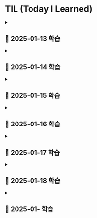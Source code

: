 # TIL (Today I Learned)

<details>
<summary><h2>📖 2025-01-13 학습</h2></summary>

- AI를 활용한 서술형 도안 -> 기호 도안 변환 프롬프트 작성
- docker 공부 & JPA 공부
</details>

<details>
<summary><h2>📖 2025-01-14 학습</h2></summary>

### 도커의 볼륨(Volume)
- 도커 컨테이너에서 데이터를 영속적으로 저장하기 위한 방법
- 컨테이너 자체의 저장 공간을 사용하지 않고 호스트 자체의 저장 공간을 공유해서 사용하는 형태
```bash
$ docker run -v [호스트의 디렉토리 절대경로]:[컨테이너의 디렉토리 절대경로] [이미지명]:[태그명]
```
- [**호스트의 디렉토리 절대 경로**]에 디렉토리가 이미 존재할 경우 호스트의 디렉터리가 컨테이너의 디렉터리를 덮어씌움
- [**호스트의 디렉토리 절대 경로**]에 디렉토리가 존재하지 않을 경우 호스트의 디렉터리 절대 경로에 디렉터리를 새로 만들고 컨테이너의 디렉터리에 있는 파일들을 호스트의 디렉터리로 복사함함
</details>

<details>
<summary><h2>📖 2025-01-15 학습</h2></summary>

# 프로세스와 스레드

## 프로세스 (Process)

프로세스는 컴퓨터에서 실행 중인 하나의 프로그램을 의미
프로그램이 실행되면 운영체제는 디스크에 저장된 데이터를 메모리로 로드하여 실제 메모리 공간에 할당하고 CPU가 접근할 수 있는 상태가 됩니다

### 프로세스의 메모리 구조
프로세스의 메모리는 크게 4가지 구조를 가짐
- **코드(Code) 영역**  
  실행할 프로그램의 코드가 기계어로 컴파일되어 저장되는 영역으로 텍스트(text) 영역이라고도 함
  CPU는 코드 영역에 저장된 명령어를 하나씩 가져가서 처리하며 중간에 코드가 변경되지 않도록 Read-Only 형태로 저장됨

- **데이터(Data) 영역**  
  전역 변수, 정적(static) 변수, 배열, 구조체 등이 저장되는 영역
  데이터 영역은 세부적으로 BSS(Block Started by Symbol) 영역과 데이터 영역으로 나눌 수 있다
  - BSS 영역: 초기화하지 않은 변수를 저장  
  - 데이터 영역: 초기화된 변수를 저장  
  실행 도중 변수 값이 변경될 수 있으므로 Read-Write로 저장됨

- **스택(Stack) 영역**  
  지역 변수, 함수의 매개변수, 반환되는 주소 값 등이 저장되는 영
  함수의 호출과 함께 할당되며 함수의 호출이 완료되면 소멸함

- **힙(Heap) 영역**  
  사용자에 의해 동적 메모리 할당이 일어나는 영역
  생성자, 인스턴스와 같은 동적으로 할당되는 데이터들을 저장하는 공간

---

## 스레드 (Thread)

스레드는 프로세스 내에서 실행되는 작은 실행 단위이며 같은 프로세스 내에서 메모리 공간을 공유하며 실행됨

### 프로세스와 스레드의 차이

- **메모리 공유**  
  프로세스는 독립된 메모리 공간을 가지고 스레드는 같은 프로세스 내에서 메모리 공간을 공유함

- **자원 할당**  
  프로세스는 운영체제로부터 자원을 할당받고 스레드는 프로세스가 할당받은 자원을 공유하여 사용

---

### 멀티 프로세스와 멀티 스레드

- **멀티 프로세스**  
  하나의 애플리케이션을 여러 개의 프로세스로 구성하여 각 프로세스가 하나의 작업을 처리하도록 하는 방식 
  - 메모리 사용량이 많음  
  - 구현이 간단하고 안정성이 높음  

- **멀티 스레드**  
  한 프로세스 안에서 여러 개의 스레드를 동시에 실행하여 작업을 처리하는 방식
  - 자원 공유가 용이  
  - 응답성이 좋음  
  - 구현 및 디버깅이 어려울 수 있음  
  - 안정성에 문제가 발생할 가능성 있음

# MultipartFile 방식 vs Presigned URL 방식

## 1. MultipartFile 방식
- **설명**: 
  파일을 클라이언트에서 서버로 업로드한 뒤, 서버에서 S3로 업로드하는 방식

## 2. Presigned URL 방식
- **설명**: 
  클라이언트가 S3에 파일을 직접 업로드하는 방식

---

## 비교표

| 항목                  | MultipartFile 방식                                                                 | Presigned URL 방식                                                                          |
|-----------------------|-----------------------------------------------------------------------------------|--------------------------------------------------------------------------------------------|
| **동작 방식**         | 파일을 서버에 업로드 → 서버에서 S3로 저장                                          | 클라이언트가 Presigned URL을 통해 S3에 직접 업로드                                          |
| **서버 부하**         | 서버가 파일을 처리해야 하므로 서버 부하 증가                                        | 클라이언트가 직접 S3에 업로드하므로 서버 부하 감소                                          |
| **네트워크 비용**      | 서버가 클라이언트와 S3 간 네트워크 비용 모두 부담                                   | 클라이언트가 S3와 직접 통신하므로 서버의 네트워크 비용 감소                                 |
| **보안**              | 서버에서 파일 검증 후 S3에 저장 => 보안이 비교적 우수                                 | URL이 노출되면 파일 접근 가능성 있음 (해결방법: URL 만료 시간 설정)                     |
| **구현 복잡도**       | 서버에서 파일 검증 및 업로드 로직 구현 필요                                        | Presigned URL 생성 및 클라이언트에서의 업로드 로직 구현 필요                                |
| **실시간 처리**       | 파일 검증 및 처리 후 업로드 가능                                                   | 클라이언트가 바로 업로드 가능, 업로드 속도 증가                                             |
| **사용 사례**         | 파일 검증이 중요하거나, 서버에서 추가 처리(변환, 저장) 필요                        | 대용량 파일 업로드, 서버 부하를 줄여야 하는 경우                                            |

---

## 장단점

### MultipartFile 방식
- **장점**:
  - 서버에서 파일 검증, 변환 등 추가 처리가 가능
  - 파일 저장 경로와 관련된 제어가 서버에서 간단하게 이루어짐
  - 보안상 클라이언트에서 S3에 직접 접근하지 않음
- **단점**:
  - 서버 부하와 네트워크 비용이 증가
  - 대용량 파일 업로드 시 서버에 부담이 큼
  - 서버의 리소스를 많이 소모하므로 확장성이 떨어질 수 있음

### Presigned URL 방식
- **장점**:
  - 클라이언트가 S3에 직접 업로드하므로 서버 부하 감소
  - 대용량 파일 업로드에 적합
  - 서버와 클라이언트 간 통신 최소화로 네트워크 비용 절감
- **단점**:
  - Presigned URL의 보안 관리 필요(만료 시간 설정)
  - 서버에서 파일 검증을 할 수 없으므로 클라이언트에서 검증 로직 필요
  - 구현 복잡도가 약간 증가

</details>

<details>
<summary><h2>📖 2025-01-16 학습</h2></summary>

# Pagination(페이징)
- 많은 데이터나 콘텐츠를 한 번에 로드하지 않고, 사용자가 원하는 데이터를 적절한 크기로 나눠 보여주는 방법

## Pagination 종류

### **1. Offset 기반 Pagination**
#### **개요**
- 가장 일반적인 방식으로, 데이터베이스 쿼리에서 `LIMIT`와 `OFFSET`을 사용해 페이지를 나눔
- 클라이언트는 원하는 페이지 번호와 한 페이지당 데이터 개수를 서버에 요청

#### **특징**
- **장점**:
  - 구현이 간단하고 직관적임
  - 페이지 이동과 같은 일반적인 페이징에 적합
- **단점**:
  - 데이터가 많아지면 `OFFSET` 계산 비용이 증가
  - 데이터가 추가/삭제될 경우 페이징 순서가 어긋날 수 있음

#### **SQL 예제**
```sql
SELECT * 
FROM products 
ORDER BY id 
LIMIT 10 OFFSET 20;
```
- `OFFSET 20`은 3번째 페이지(한 페이지에 10개씩) 데이터를 가져옴

---

### **2. Cursor 기반 Pagination**
#### **개요**
- 특정 데이터를 기준으로 다음 데이터를 가져오는 방식
- 일반적으로 정렬된 필드를 기준으로 `WHERE` 조건을 이용해 다음 데이터 범위를 가져옴

#### **특징**
- **장점**:
  - 데이터가 많아도 성능이 우수
  - 데이터가 추가/삭제되어도 안정적인 결과를 보장
  - 대규모 실시간 데이터 처리에 적합
- **단점**:
  - 구현이 복잡하며, 특정 필드(예: ID나 타임스탬프) 기준이 필요
  - 무작위 페이지 이동이 어려움

#### **SQL 예제**
```sql
SELECT * 
FROM products 
WHERE id > 20 
ORDER BY id 
LIMIT 10;
```
- `id > 20`을 기준으로 다음 데이터를 가져옴

---

### **3. Keyset Pagination**
#### **개요**
- Cursor 기반 Pagination의 변형으로, 특정 정렬된 필드를 사용해 다음 데이터를 가져오는 방식
- 커서를 클라이언트에 저장해 요청 시 활용

#### **특징**
- **장점**:
  - 실시간 성능이 뛰어나며 데이터 양에 무관하게 일정한 성능을 유지
  - 스크롤 페이지에 적합
- **단점**:
  - 특정 필드에 종속적
  - 이전 페이지로 이동하는 경우 추가 구현이 필요

#### **예제**
- 클라이언트에서 `last_seen_id`와 같은 커서를 전달
```sql
SELECT * 
FROM products 
WHERE created_at > '2025-01-01 00:00:00' 
ORDER BY created_at 
LIMIT 10;
```

---

### **4. Infinite Scroll**
#### **개요**
- 사용자가 스크롤을 내릴 때마다 추가 데이터를 비동기적으로 로드하는 방식
- 트위터나 인스타그램 같은 소셜 네트워크에서 많이 사용

#### **특징**
- **장점**:
  - 사용자 경험(UX) 개선
  - 한 번에 많은 데이터를 보여주지 않아 로딩 시간 단축
- **단점**:
  - 구현이 복잡
  - 특정 데이터를 빠르게 찾기 어려움
  - SEO에 불리할 수 있음

#### **구현 방법**
- 클라이언트가 마지막 데이터 ID를 서버에 전달해 추가 데이터를 요청

---

### **5. Hybrid Pagination**
#### **개요**
- Offset 기반 Pagination과 Infinite Scroll의 혼합 방식
- 페이지 이동과 무한 스크롤을 병합하여 UX와 성능을 모두 고려

#### **특징**
- **장점**:
  - UX와 SEO 균형 유지
  - 필요한 경우 정적 페이지로 전환 가능
- **단점**:
  - 구현과 설계가 복잡

---

### **비교 요약**

| **방법**            | **장점**                                | **단점**                           | **적합한 경우**                          |
|---------------------|----------------------------------------|------------------------------------|-----------------------------------------|
| Offset 기반         | 간단하고 범용적                        | 대규모 데이터에서 성능 저하           | 페이지 기반 UI, 정적 데이터             |
| Cursor 기반         | 성능 우수, 안정적                      | 구현 복잡                           | 실시간 데이터 처리, 무한 스크롤         |
| Keyset 기반         | 안정적, 스크롤 페이지에 적합            | 특정 필드 종속, 이전 페이지 이동 어려움 | 대규모 데이터, 실시간 데이터            |
| Infinite Scroll     | UX 개선                               | SEO 문제, 데이터 탐색 어려움         | SNS, 실시간 콘텐츠                     |
| Hybrid Pagination   | UX와 SEO 균형                         | 구현 복잡                           | 다양한 사용자 요구 충족, 복합적인 UI 설계 |
---
</details>

<details>
<summary><h2>📖 2025-01-17 학습</h2></summary>

# OAuth(Open Authorization)

- 사용자가 비밀번호를 공유하지 않고 제 3의 application 또는 웹 사이트가 자신의 정보에 접근할 수 있도록 허용하는 인증 프로토콜
- 인증(Authentication)과 권한(Authorization)의 기능을 지원

## OAuth 주요 개념

1. Resource Owner
    - 사용자로 자신의 자원에 접근 권한을 가지고 있음
2. Client
    - 사용자의 자원에 접근하고자 하는 제 3자 application
    - ex) 타 서비스의 소셜 로그인이나 데이터를 사용하는 앱
3. Authorization Server(인증 서버)
    - 자원 소유자에게 인증을 받고 접근 토큰(Access Token)을 발급하는 서버
    - google, kakao, github 등 서비스의 인증 서버
4. Resource Server
    - 사용자 자원이 저장된 서버
    - 접근 토큰을 확인하고 요청을 처리
5. Access Token
    - client가 자원에 접근할 수 있는 권한을 부여받는 증명서
    - 토큰을 사용해 자원 서버에 요청을 보낼 수 있음

## OAuth 작동 방식

1. 사용자가 클라이언트를 통해 인증 요청
    - 사용자는 application(클라이언트)에 로그인하거나 인증 권한을 부여
    - 클라이언트는 인증 서버로 사용자 인증 요청을 전송
2. 사용자가 인증 서버에 로그인
    - 사용자가 인증 서버에서 자신의 자격 증명(아이디, 비밀번호 등)을 입력해 인증
3. 인증 코드 발급
    - 인증 서버는 사용자 인증이 성공하면 클라이언트에게 인증 코드 전달
4. 클라이언트가 인증 코드를 사용해 Access Token 요청
5. Access Token 발급
6. 클라이언트가 지원 서버에 요청
    - 발급받은 Access Token을 사용해 자원 서버에 데이터 요청
7. 자원 서버에서 Access Token 유효성 체크하고 데이터 제공
</details>

<details>
<summary><h2>📖 2025-01-18 학습</h2></summary>

# JWT(JSON Web Token)

- JSON 형식으로 정보를 안전하게 전송하기 위한 토큰 기반 인증 기술
- 인증과 권한 부여에 사용
- 서버와 클라이언트 간의 신뢰성 있는 데이터 교환을 목적으로 설계됨

## JWT 주요 구성요소

- 형태 : [Header].[Payload].[Signature]

### 1. Header

- JWT의 메타데이터를 포함
    - alg: 서명에 사용된 알고리즘(HS256, RS256 등)
    - typ: 토큰 타입
    
    ```json
    {
      "alg": "HS256",
      "typ": "JWT"
    }
    ```
    

### 2. Payload

- 토큰에 포함된 Claim 데이터를 저장하는 부분
- Claim: 사용자 정보나 토큰에 담을 기타 데이터를 표현, Base64Url로 인코딩
- Claim 유형
    1. 등록된(Registered) 클레임: 표준 클레임 (ex: iss, exp, sub, aud 등)
    2. 공개(Public) 클레임: 사용자 정의 데이터
    3. 비공개(Private) 클레임: 서버 간 공유를 위해 설정된 데이터
    
    ```json
    {
      "sub": "1234567890",
      "name": "John Doe",
      "admin": true,
      "iat": 1516239022
    }
    ```
    

### 3. Signature

- 토큰 위변조 방지를 위한 서명(Signature)
- 서명은 Header와 Payload를 합친 후, 비밀키와 함께 암호화하여 생성
    
    ```
    HMACSHA256(
      base64UrlEncode(header) + "." + base64UrlEncode(payload),
      secret
    )
    ```
    

## **JWT의 장점**

1. **무상태성 (Stateless)**
    - 서버에 사용자 상태(Session)를 저장하지 않아도 됨
    - JWT 자체에 모든 정보가 담겨 있기 때문에 서버 확장이 용이
2. **효율성**
    - 인증 정보와 추가 데이터를 한 번의 요청으로 전달 가능
    - Header, Payload, Signature로 구성되어 비교적 가벼움
3. **보안성**
    - 서명을 통해 데이터 위변조를 방지
    - 비공개 데이터를 공유하지 않고도 인증 가능

## **JWT의 단점**

1. **토큰 크기**
    - 클라이언트가 요청마다 토큰을 전달해야 하므로 토큰이 클수록 네트워크 사용량이 증가
2. **비가역성**
    - 발급 이후 수정할 수 없음
3. **노출 위험**
    - 노출되면 탈취된 토큰으로 인증이 가능
        - 해결법: HTTPS를 사용

## **JWT의 보안 강화 방법**

1. **HTTPS 사용**
    - 토큰 전송 과정에서 데이터 탈취를 방지
2. **짧은 만료 시간 설정**
    - 토큰이 오래 사용되지 않도록 제한
3. **토큰 갱신**
    - Refresh Token을 사용하여 만료된 토큰을 갱신
4. **서명 알고리즘 선택**
    - HMAC(Symmetric Key) 또는 RSA(Asymmetric Key) 사용
5. **IP 및 User-Agent 검증**
    - 요청 시 추가적인 검증을 통해 보안 강화

## JWT 토큰의 보안 문제와 유효 기간 설정의 딜레마

### 문제점

- JWT 토큰은 사용자 인증 정보를 담고 있어 탈취될 경우 악용될 수 있음
- 이를 방지하기 위해 토큰의 유효 기간을 설정
- 유효 기간이 짧으면 사용자가 자주 로그인을 해야 하는 불편함이 있고 길면 보안 위험이 증가

### 해결방안

- Access Token과 Refresh Token 두 가지 토큰을 사용
    - **Access Token**
        - 짧은 유효 기간
        - API 통신 시 사용
    - **Refresh Token**
        - 긴 유효 기간
        - Access Token이 만료되었을 때 새로운 Access Token을 발급받는 데 사용

### 두 토큰의 사용 흐름

1. 로그인 인증에 성공한 클라이언트는 `Refresh Token`과 `Access Token`  서버로부터 받음
2. 클라이언트는 `Refresh Token`과 `Access Token`을 local storage에 저장
3. 클라이언트는 **헤더**에 Access Token을 넣고 API 통신
4. `Access Token`의 **유효기간이 만료**
    - Access Token은 이제 유효하지 않으므로 **권한이 없는 사용자**가 됨
    - 클라이언트로부터 유효기간이 지난 Access Token을 받은 서버는 401에러 코드로 응답
    - `401`를 통해 클라이언트는 `invalid_token` 즉, 유효기간이 만료되었음을 알 수 있음
5. **헤더**에 Access Token 대신 `Refresh Token`을 넣어 **API를 재요청**
6. Refresh Token으로 사용자의 권한을 확인한 서버는 **응답쿼리 헤더**에 **새로운 Access Token**을 넣어 응답
7. 만약 `Refresh Token`도 **만료**되었다면 서버는 동일하게 **401 error code**를 보내고 클라이언트는 **재로그인**할 수 있게 페이지 이동

### **Refresh Token의 보안 고려사항**

- Refresh Token은 통신 빈도가 적지만 탈취 위험이 존재
- 이를 방지하기 위해 **Refresh Token Rotation** 기법이 사용됨

**Refresh Token Rotation** 이란?

- 클라이언트가 Access Token을 재요청할 때마다 새로운 Refresh Token을 발급받는 방식
- Refresh Token Rotation을 통해 탈취된 Refresh Token의 유효성을 최소화할 수 있음

[🧐 Access Token과 Refresh Token이란 무엇이고 왜 필요할까?](https://velog.io/@chuu1019/Access-Token%EA%B3%BC-Refresh-Token%EC%9D%B4%EB%9E%80-%EB%AC%B4%EC%97%87%EC%9D%B4%EA%B3%A0-%EC%99%9C-%ED%95%84%EC%9A%94%ED%95%A0%EA%B9%8C)

[[JS] 📚 LocalStorage / SessionStorage (vs 쿠키와 비교)](https://inpa.tistory.com/entry/JS-%F0%9F%93%9A-localStorage-sessionStorage)
</details>



<details>
<summary><h2>📖 2025-01- 학습</h2></summary>


</details>
